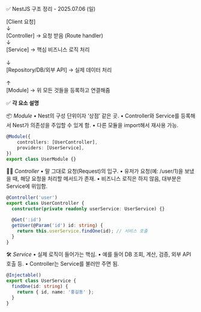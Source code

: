 ✅ NestJS 구조 정리 - 2025.07.06 (일)

[Client 요청]  
↓  
[Controller] → 요청 받음 (Route handler)  
↓  
[Service] → 핵심 비즈니스 로직 처리<br>  
↓  
[Repository/DB/외부 API] → 실제 데이터 처리<br>  
↑  
[Module] → 위 모든 것들을 등록하고 연결해줌  
  

✅ **각 요소 설명**

📦 *Module*
• Nest의 구성 단위이자 ‘상점’ 같은 곳.
• Controller와 Service를 등록해서 Nest가 의존성을 주입할 수 있게 함.
• 다른 모듈을 import해서 재사용 가능.

```ts
@Module({
    controllers: [UserController],
    providers: [UserService],
})
export class UserModule {}
```

🧑‍💼 *Controller*
• 말 그대로 요청(Request)의 입구.
• 유저가 요청(예: /user/1)을 보냈을 때, 해당 요청을 처리할 메서드가 존재.
• 비즈니스 로직은 하지 않음, 대부분은 Service에 위임함.

```ts
@Controller('user')
export class UserController {
  constructor(private readonly userService: UserService) {}

  @Get(':id')
  getUser(@Param('id') id: string) {
    return this.userService.findOne(id); // 서비스 호출
  }
}
```

🛠️ *Service*
• 실제 로직이 들어가는 핵심.
• 예를 들어 DB 조회, 계산, 검증, 외부 API 호출 등.
• Controller는 Service를 불러만 주면 됨.

```ts
@Injectable()
export class UserService {
  findOne(id: string) {
    return { id, name: '홍길동' };
  }
}
```